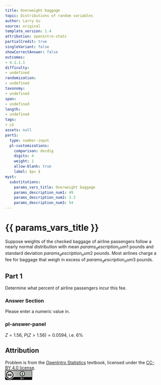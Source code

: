 ```yaml
---
title: Overweight baggage
topic: Distributions of random variables
author: Larry Gu
source: original
template_version: 1.4
attribution: openintro-stats
partialCredit: true
singleVariant: false
showCorrectAnswer: false
outcomes:
- 4.1.1.1
difficulty:
- undefined
randomization:
- undefined
taxonomy:
- undefined
span:
- undefined
length:
- undefined
tags:
- LG
assets: null
part1:
  type: number-input
  pl-customizations:
    comparison: decdig
    digits: 4
    weight: 1
    allow-blank: true
    label: $p= $
myst:
  substitutions:
    params_vars_title: Overweight baggage
    params_description_num1: 49
    params_description_num2: 3.3
    params_description_num3: 54
---
```

# {{ params_vars_title }}
Suppose weights of the checked baggage of airline passengers follow a nearly normal distribution with mean ${{ params_description_num1 }}$ pounds and standard deviation ${{ params_description_num2 }}$ pounds. Most airlines charge a fee for baggage that weigh in excess of ${{ params_description_num3 }}$ pounds.

## Part 1

Determine what percent of airline passengers incur this fee.

### Answer Section

Please enter a numeric value in.

### pl-answer-panel

$Z = 1.56$, $P(Z > 1.56) = 0.0594$, i.e. 6%

## Attribution

Problem is from the [OpenIntro Statistics](https://openintro.org/book/os/) textbook, licensed under the [CC-BY 4.0 license](https://creativecommons.org/licenses/by/4.0/).<br>![Image representing the Creative Commons 4.0 BY license.](https://raw.githubusercontent.com/firasm/bits/master/by.png)